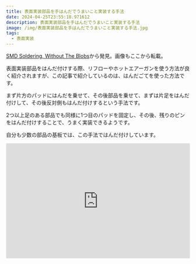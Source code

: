 ```yaml
---
title: 表面実装部品を手はんだでうまいこと実装する手法
date: 2024-04-25T23:55:18.971612
description: 表面実装部品を手はんだでうまいこと実装する手法
image: /img/表面実装部品を手はんだでうまいこと実装する手法.jpg
tags:
  - 表面実装
---
```

[SMD Soldering, Without The Blobs](https://hackaday.com/2024/03/30/smd-soldering-without-the-blobs/)から発見。画像もここから転載。

表面実装部品をはんだ付けする際、リフローやホットエアーガンを使う方法が良く紹介されますが、この記事で紹介しているのは、はんだごてを使った方法です。

まず片方のパッドにはんだを乗せて、その後部品を乗せて、まずは片足をはんだ付けして、その後反対側もはんだ付けするという手法です。

2つ以上足のある部品でも同様に1つ目のパッドを固定し、その後、残りのピンをはんだ付けすることで、うまく実装できるようです。

自分も少数の部品の基板では、この手法ではんだ付けしています。


<iframe width="100%" height="315" src="https://www.youtube.com/embed/irW5Whm0BVs" title="YouTube video player" frameborder="0" allow="accelerometer; autoplay; clipboard-write; encrypted-media; gyroscope; picture-in-picture" allowfullscreen></iframe>

